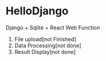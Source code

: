 # HelloDjango
Django + Sqlite + React Web
Function
1. File upload[not Finished]
2. Data Processing[not done]
3. Result Display[not done]
